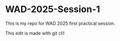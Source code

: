 # WAD-2025-Session-1
This is my repo for WAD 2025 first practical session.

This edit is made with git cli!